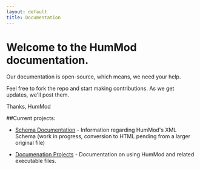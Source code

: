 ```yaml
---
layout: default
title: Documentation
---
```


# Welcome to the HumMod documentation.

Our documentation is open-source, which means, we need your help.

Feel free to fork the repo and start making contributions.  As we get updates, we'll post them.


Thanks,
HumMod


##Current projects:


* [Schema Documentation](schema) - Information regarding HumMod's XML Schema (work in progress, conversion to HTML pending from a larger original file)


* [Documenation Projects](projects) - Documentation on using HumMod and related executable files.